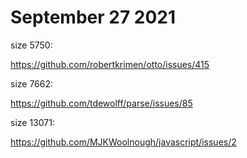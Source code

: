 # September 27 2021

size 5750:

https://github.com/robertkrimen/otto/issues/415

size 7662:

https://github.com/tdewolff/parse/issues/85

size 13071:

https://github.com/MJKWoolnough/javascript/issues/2
